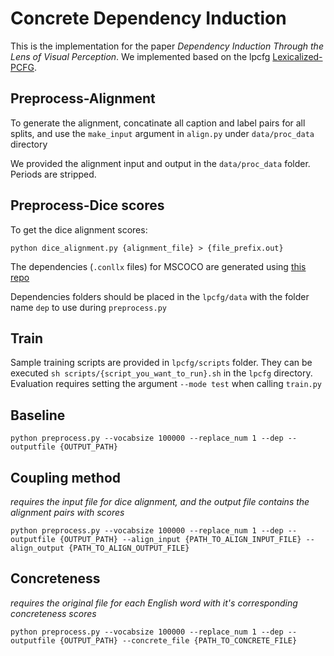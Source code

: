 # Concrete Dependency Induction

This is the implementation for the paper _Dependency Induction Through the Lens of Visual Perception_. We implemented based on the lpcfg [Lexicalized-PCFG](https://github.com/neulab/neural-lpcfg).

## Preprocess-Alignment

To generate the alignment, concatinate all caption and label pairs for all splits, and use the `make_input` argument in `align.py` under `data/proc_data` directory

We provided the alignment input and output in the `data/proc_data` folder. Periods are stripped.

## Preprocess-Dice scores
To get the dice alignment scores:

```
python dice_alignment.py {alignment_file} > {file_prefix.out}
```
The dependencies (`.conllx` files) for MSCOCO are generated using [this repo](https://github.com/hankcs/TreebankPreprocessing)

Dependencies folders should be placed in the `lpcfg/data` with the folder name `dep` to use during `preprocess.py`

## Train

Sample training scripts are provided in `lpcfg/scripts` folder. They can be executed `sh scripts/{script_you_want_to_run}.sh` in the `lpcfg` directory. Evaluation requires setting the argument `--mode test` when calling `train.py`

## Baseline
```python preprocess.py --vocabsize 100000 --replace_num 1 --dep --outputfile {OUTPUT_PATH}```

## Coupling method
*requires the input file for dice alignment, and the output file contains the alignment pairs with scores*

```
python preprocess.py --vocabsize 100000 --replace_num 1 --dep --outputfile {OUTPUT_PATH} --align_input {PATH_TO_ALIGN_INPUT_FILE} --align_output {PATH_TO_ALIGN_OUTPUT_FILE}
```

## Concreteness
*requires the original file for each English word with it's corresponding concreteness scores*

```
python preprocess.py --vocabsize 100000 --replace_num 1 --dep --outputfile {OUTPUT_PATH} --concrete_file {PATH_TO_CONCRETE_FILE}
```
